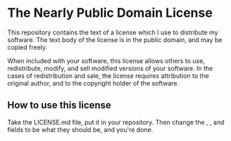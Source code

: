 # The Nearly Public Domain License
This repository contains the text of a license which I use to distribute my software.
The text body of the license is in the public domain, and may be copied freely.

When included with your software, this license allows others to use, redistribute, modify, and sell modified versions of your software.
In the cases of redistribution and sale, the license requires attribution to the original author, and to the copyright holder of the software.

## How to use this license
Take the LICENSE.md file, put it in your repository. Then change the <author>, <copyright holder>, and <date and time>
fields to be what they should be, and you're done.
